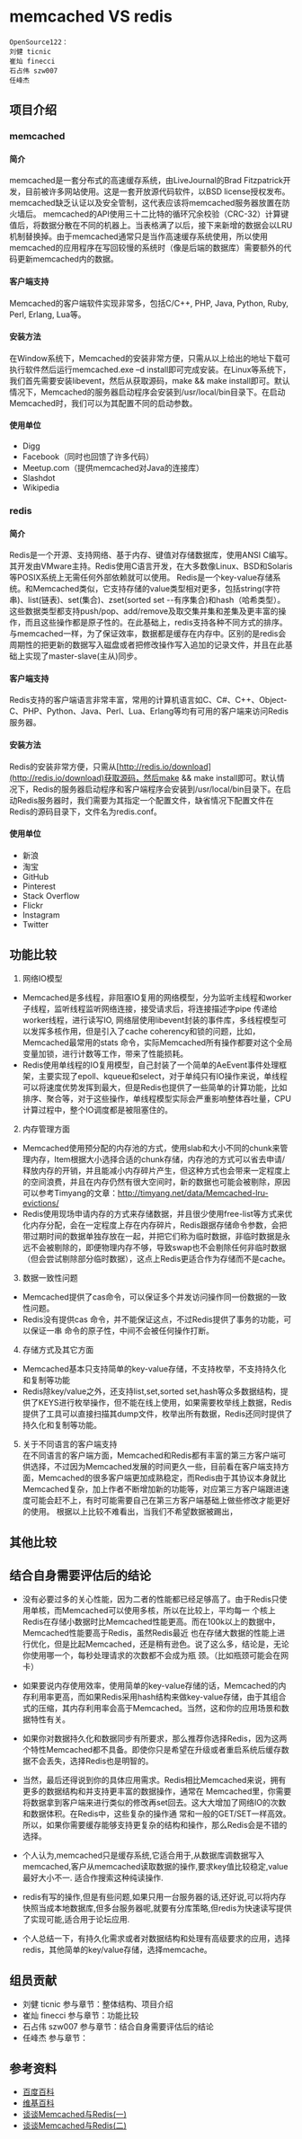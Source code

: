 # memcached VS redis #

	OpenSource122：
  	刘健 ticnic
	崔灿 finecci
	石占伟 szw007
	任峰杰

## 项目介绍 ##
### memcached ###
#### 简介 ####
memcached是一套分布式的高速缓存系统，由LiveJournal的Brad Fitzpatrick开发，目前被许多网站使用。这是一套开放源代码软件，以BSD license授权发布。
memcached缺乏认证以及安全管制，这代表应该将memcached服务器放置在防火墙后。
memcached的API使用三十二比特的循环冗余校验（CRC-32）计算键值后，将数据分散在不同的机器上。当表格满了以后，接下来新增的数据会以LRU机制替换掉。由于memcached通常只是当作高速缓存系统使用，所以使用memcached的应用程序在写回较慢的系统时（像是后端的数据库）需要额外的代码更新memcached内的数据。

#### 客户端支持 ####
Memcached的客户端软件实现非常多，包括C/C++, PHP, Java, Python, Ruby, Perl, Erlang, Lua等。

#### 安装方法 ####
在Window系统下，Memcached的安装非常方便，只需从以上给出的地址下载可执行软件然后运行memcached.exe –d install即可完成安装。在Linux等系统下，我们首先需要安装libevent，然后从获取源码，make && make install即可。默认情况下，Memcached的服务器启动程序会安装到/usr/local/bin目录下。在启动Memcached时，我们可以为其配置不同的启动参数。

#### 使用单位 ####
* Digg
* Facebook（同时也回馈了许多代码）
* Meetup.com（提供memcached对Java的连接库）
* Slashdot
* Wikipedia

### redis ###
#### 简介 ####
Redis是一个开源、支持网络、基于内存、键值对存储数据库，使用ANSI C编写。其开发由VMware主持。Redis使用C语言开发，在大多数像Linux、BSD和Solaris等POSIX系统上无需任何外部依赖就可以使用。
Redis是一个key-value存储系统。和Memcached类似，它支持存储的value类型相对更多，包括string(字符串)、list(链表)、set(集合)、zset(sorted set --有序集合)和hash（哈希类型）。这些数据类型都支持push/pop、add/remove及取交集并集和差集及更丰富的操作，而且这些操作都是原子性的。在此基础上，redis支持各种不同方式的排序。与memcached一样，为了保证效率，数据都是缓存在内存中。区别的是redis会周期性的把更新的数据写入磁盘或者把修改操作写入追加的记录文件，并且在此基础上实现了master-slave(主从)同步。

#### 客户端支持 ####
Redis支持的客户端语言非常丰富，常用的计算机语言如C、C#、C++、Object-C、PHP、Python、Java、Perl、Lua、Erlang等均有可用的客户端来访问Redis服务器。

#### 安装方法 ####
Redis的安装非常方便，只需从[http://redis.io/download](http://redis.io/download)获取源码，然后make && make install即可。默认情况下，Redis的服务器启动程序和客户端程序会安装到/usr/local/bin目录下。在启动Redis服务器时，我们需要为其指定一个配置文件，缺省情况下配置文件在Redis的源码目录下，文件名为redis.conf。

#### 使用单位 ####
* 新浪
* 淘宝
* GitHub
* Pinterest
* Stack Overflow
* Flickr
* Instagram
* Twitter

## 功能比较 ##

1. 网络IO模型
  -  Memcached是多线程，非阻塞IO复用的网络模型，分为监听主线程和worker子线程，监听线程监听网络连接，接受请求后，将连接描述字pipe 传递给worker线程，进行读写IO, 网络层使用libevent封装的事件库，多线程模型可以发挥多核作用，但是引入了cache coherency和锁的问题，比如，Memcached最常用的stats 命令，实际Memcached所有操作都要对这个全局变量加锁，进行计数等工作，带来了性能损耗。
  -  Redis使用单线程的IO复用模型，自己封装了一个简单的AeEvent事件处理框架，主要实现了epoll、kqueue和select，对于单纯只有IO操作来说，单线程可以将速度优势发挥到最大，但是Redis也提供了一些简单的计算功能，比如排序、聚合等，对于这些操作，单线程模型实际会严重影响整体吞吐量，CPU计算过程中，整个IO调度都是被阻塞住的。

2. 内存管理方面
  - Memcached使用预分配的内存池的方式，使用slab和大小不同的chunk来管理内存，Item根据大小选择合适的chunk存储，内存池的方式可以省去申请/释放内存的开销，并且能减小内存碎片产生，但这种方式也会带来一定程度上的空间浪费，并且在内存仍然有很大空间时，新的数据也可能会被剔除，原因可以参考Timyang的文章：http://timyang.net/data/Memcached-lru-evictions/
  - Redis使用现场申请内存的方式来存储数据，并且很少使用free-list等方式来优化内存分配，会在一定程度上存在内存碎片，Redis跟据存储命令参数，会把带过期时间的数据单独存放在一起，并把它们称为临时数据，非临时数据是永远不会被剔除的，即便物理内存不够，导致swap也不会剔除任何非临时数据（但会尝试剔除部分临时数据），这点上Redis更适合作为存储而不是cache。

3. 数据一致性问题
  - Memcached提供了cas命令，可以保证多个并发访问操作同一份数据的一致性问题。 
  - Redis没有提供cas 命令，并不能保证这点，不过Redis提供了事务的功能，可以保证一串 命令的原子性，中间不会被任何操作打断。

4. 存储方式及其它方面
  - Memcached基本只支持简单的key-value存储，不支持枚举，不支持持久化和复制等功能
  - Redis除key/value之外，还支持list,set,sorted set,hash等众多数据结构，提供了KEYS进行枚举操作，但不能在线上使用，如果需要枚举线上数据，Redis提供了工具可以直接扫描其dump文件，枚举出所有数据，Redis还同时提供了持久化和复制等功能。

5. 关于不同语言的客户端支持   
   在不同语言的客户端方面，Memcached和Redis都有丰富的第三方客户端可供选择，不过因为Memcached发展的时间更久一些，目前看在客户端支持方面，Memcached的很多客户端更加成熟稳定，而Redis由于其协议本身就比Memcached复杂，加上作者不断增加新的功能等，对应第三方客户端跟进速度可能会赶不上，有时可能需要自己在第三方客户端基础上做些修改才能更好的使用。
根据以上比较不难看出，当我们不希望数据被踢出，


## 其他比较 ##

## 结合自身需要评估后的结论 ##
* 没有必要过多的关心性能，因为二者的性能都已经足够高了。由于Redis只使用单核，而Memcached可以使用多核，所以在比较上，平均每一 个核上Redis在存储小数据时比Memcached性能更高。而在100k以上的数据中，Memcached性能要高于Redis，虽然Redis最近 也在存储大数据的性能上进行优化，但是比起Memcached，还是稍有逊色。说了这么多，结论是，无论你使用哪一个，每秒处理请求的次数都不会成为瓶 颈。（比如瓶颈可能会在网卡）

* 如果要说内存使用效率，使用简单的key-value存储的话，Memcached的内存利用率更高，而如果Redis采用hash结构来做key-value存储，由于其组合式的压缩，其内存利用率会高于Memcached。当然，这和你的应用场景和数据特性有关。

* 如果你对数据持久化和数据同步有所要求，那么推荐你选择Redis，因为这两个特性Memcached都不具备。即使你只是希望在升级或者重启系统后缓存数据不会丢失，选择Redis也是明智的。

* 当然，最后还得说到你的具体应用需求。Redis相比Memcached来说，拥有更多的数据结构和并支持更丰富的数据操作，通常在 Memcached里，你需要将数据拿到客户端来进行类似的修改再set回去。这大大增加了网络IO的次数和数据体积。在Redis中，这些复杂的操作通 常和一般的GET/SET一样高效。所以，如果你需要缓存能够支持更复杂的结构和操作，那么Redis会是不错的选择。

* 个人认为,memcached只是缓存系统,它适合用于,从数据库调数据写入memcached,客户从memcached读取数据的操作,要求key值比较稳定,value 最好大小不一. 适合作搜索这种纯读操作.

* redis有写的操作,但是有些问题,如果只用一台服务器的话,还好说,可以将内存快照当成本地数据库,但多台服务器呢,就要有分库策略,但redis为快速读写提供了实现可能,适合用于论坛应用.

* 个人总结一下，有持久化需求或者对数据结构和处理有高级要求的应用，选择redis，其他简单的key/value存储，选择memcache。

## 组员贡献 ##
* 刘健 ticnic 参与章节：整体结构、项目介绍
* 崔灿 finecci 参与章节：功能比较
* 石占伟 szw007 参与章节：结合自身需要评估后的结论
* 任峰杰 参与章节：                                                            

## 参考资料 ##
* [百度百科](http://baike.baidu.com/)
* [维基百科](http://zh.wikipedia.org/)
* [谈谈Memcached与Redis(一)](http://blog.sina.com.cn/s/blog_48c95a1901016903.html)
* [谈谈Memcached与Redis(二)](http://blog.sina.com.cn/s/blog_48c95a190101693p.html)
